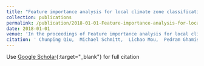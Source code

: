 ```yaml
---
title: "Feature importance analysis for local climate zone classification using a residual convolutional neural network with multi-source datasets"
collection: publications
permalink: /publication/2018-01-01-Feature-importance-analysis-for-local-climate-zone-classification-using-a-residual-convolutional-neural-network-with-multi-source-datasets
date: 2018-01-01
venue: 'In the proceedings of Feature importance analysis for local climate zone classification using a residual convolutional neural network with multi-source datasets'
citation: ' Chunping Qiu,  Michael Schmitt,  Lichao Mou,  Pedram Ghamisi,  Xiao Zhu, &quot;Feature importance analysis for local climate zone classification using a residual convolutional neural network with multi-source datasets.&quot; In the proceedings of Feature importance analysis for local climate zone classification using a residual convolutional neural network with multi-source datasets, 2018.'
---
```

Use [Google Scholar](https://scholar.google.com/scholar?q=Feature+importance+analysis+for+local+climate+zone+classification+using+a+residual+convolutional+neural+network+with+multi+source+datasets){:target="_blank"} for full citation